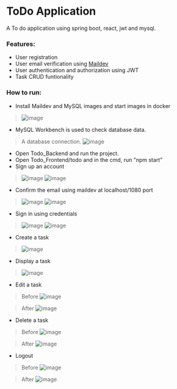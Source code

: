 # ToDo Application
A To do application using spring boot, react, jwt and mysql.

### Features:
- User registration
- User email verification using [Maildev](https://github.com/maildev/maildev)
- User authentication and authorization using JWT
- Task CRUD funtionality

### How to run:
- Install Maildev and MySQL images and start images in docker
>![image](https://user-images.githubusercontent.com/10024546/171169538-e4ebaf89-c9e4-4b46-9c80-bd45e237f6fe.png)

- MySQL Workbench is used to check database data.
>A database connection.
>![image](https://user-images.githubusercontent.com/10024546/171169438-a644d11b-cbc4-4f0f-bca9-7c4fb2d434b8.png)

- Open Todo_Backend and run the project.
- Open Todo_Frontend/todo and in the cmd, run "npm start"
- Sign up an account
>![image](https://user-images.githubusercontent.com/10024546/171169838-f7e6ece2-a661-48f0-ad8f-8065e24b8245.png)
>![image](https://user-images.githubusercontent.com/10024546/171169885-572ba6df-642b-4600-a488-53ce83e5aa96.png)
- Confirm the email using maildev at localhost/1080 port
>![image](https://user-images.githubusercontent.com/10024546/171170038-178272a7-7079-41ff-8e90-a4908dbebf8b.png)
>![image](https://user-images.githubusercontent.com/10024546/171170261-baec137f-dc40-4722-a1f6-5422391f0672.png)
- Sign in using credentials
>![image](https://user-images.githubusercontent.com/10024546/171170320-64ef4ab6-86ff-4c6c-b344-2d4414bb9d4a.png)
>![image](https://user-images.githubusercontent.com/10024546/171172349-d5320c84-5f80-415a-af52-666de4aa204d.png)
- Create a task
>![image](https://user-images.githubusercontent.com/10024546/171172552-6f1178e4-2fa5-4948-9ff2-6d70cea97451.png)
- Display a task
>![image](https://user-images.githubusercontent.com/10024546/171172590-fb8f1eba-edf9-41a4-9358-c1eb9b82798f.png)
- Edit a task
>Before
>![image](https://user-images.githubusercontent.com/10024546/171172684-88c52bd1-c318-4a01-9b4c-3a65128827cd.png)

>After
>![image](https://user-images.githubusercontent.com/10024546/171172755-51a9ad41-6a8b-4bbf-bde5-bff1b69c954b.png)
- Delete a task
>Before
>![image](https://user-images.githubusercontent.com/10024546/171172815-dc895bf8-5acc-49da-84bd-deb065f64a9c.png)

>After
>![image](https://user-images.githubusercontent.com/10024546/171172860-5aed56e3-6127-4085-a3bf-053a8506408b.png)

- Logout
>Before
>![image](https://user-images.githubusercontent.com/10024546/171172970-033f5690-5316-49a2-a7ef-373929283ce0.png)

>After
>![image](https://user-images.githubusercontent.com/10024546/171173020-3a7ed4bd-5299-455a-b7f1-3c8cea80e55f.png)
